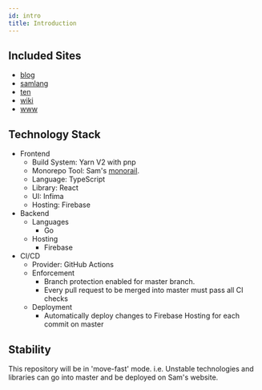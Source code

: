```yaml
---
id: intro
title: Introduction
---
```


## Included Sites

- [blog](https://blog.developersam.com)
- [samlang](https://samlang.developersam.com)
- [ten](https://ten.developersam.com)
- [wiki](https://wiki.developersam.com)
- [www](https://developersam.com)

## Technology Stack

- Frontend
  - Build System: Yarn V2 with pnp
  - Monorepo Tool: Sam's [monorail](./website-repo.md#monorail-monorepo-tool).
  - Language: TypeScript
  - Library: React
  - UI: Infima
  - Hosting: Firebase
- Backend
  - Languages
    - Go
  - Hosting
    - Firebase
- CI/CD
  - Provider: GitHub Actions
  - Enforcement
    - Branch protection enabled for master branch.
    - Every pull request to be merged into master must pass all CI checks
  - Deployment
    - Automatically deploy changes to Firebase Hosting for each commit on master

## Stability

This repository will be in 'move-fast' mode. i.e. Unstable technologies and libraries can go into
master and be deployed on Sam's website.
